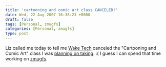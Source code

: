 ```yaml
---
title: 'cartooning and comic art class CANCELED!'
date: Wed, 22 Aug 2007 16:38:23 +0000
draft: false
tags: [Personal, zmugfs]
categories: [Personal, zmugfs]
type: post
---
```


Liz called me today to tell me [Wake Tech](http://www.waketech.edu/) canceled the "Cartooning and Comic Art" class I was [planning on taking](http://zeusville.wordpress.com/2007/07/31/cartooning-and-comic-art/). :( I guess I can spend that time working on [zmugfs](http://zeusville.wordpress.com/2007/08/19/fuse-based-smugmug-fs/).